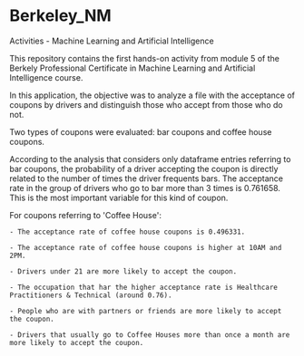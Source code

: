 # Berkeley_NM
Activities - Machine Learning and Artificial Intelligence

This repository contains the first hands-on activity from module 5 of the Berkely Professional Certificate in Machine Learning and Artificial Intelligence course.

In this application, the objective was to analyze a file with the acceptance of coupons by drivers and distinguish those who accept from those who do not.

Two types of coupons were evaluated: bar coupons and coffee house coupons.

According to the analysis that considers only dataframe entries referring to bar coupons, the probability of a driver accepting the coupon is directly related to the number of times the driver frequents bars. 
The acceptance rate in the group of drivers who go to bar more than 3 times is 0.761658. This is the most important variable for this kind of coupon.

For coupons referring to 'Coffee House':

    - The acceptance rate of coffee house coupons is 0.496331.
    
    - The acceptance rate of coffee house coupons is higher at 10AM and 2PM.
    
    - Drivers under 21 are more likely to accept the coupon.
    
    - The occupation that har the higher acceptance rate is Healthcare Practitioners & Technical (around 0.76).
    
    - People who are with partners or friends are more likely to accept the coupon.
    
    - Drivers that usually go to Coffee Houses more than once a month are more likely to accept the coupon.
